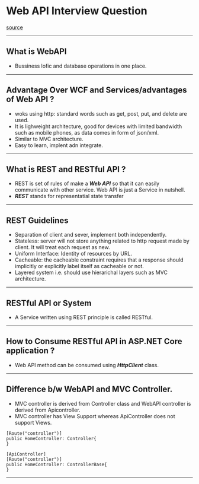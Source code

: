 # Web API Interview Question
[source](https://www.youtube.com/watch?v=XStpo9VlzCI)

--- ---

## What is WebAPI

- Bussiness lofic and database operations in one place. 

--- ---

## Advantage Over WCF and Services/advantages of Web API ?

- woks using http: standard words such as get, post, put, and delete are used. 
- It is lighweight architecture, good for devices with limited bandwidth such as mobile phones, as data comes in form of json/xml. 
- Similar to MVC architecture. 
- Easy to learn, implent adn integrate. 

--- ---

## What is REST and RESTful API ?

- REST is set of rules of make a **_Web API_** so that it can easily communicate with other service. Web API is just a Service in nutshell.
- **_REST_** stands for representatial state transfer

--- ---

## REST Guidelines

- Separation of client and sever, implement both independently.
- Stateless: server will not store anything related to http request made by client. It will treat each request as new. 
- Uniform Interface: Identity of resources by URL.
- Cacheable: the cacheable constraint requires that a response should implicitly or explicitly label itself as cacheable or not. 
- Layered system i.e. should use hierarichal layers such as MVC architecture. 

--- ---

## RESTful API or System

- A Service written using REST principle is called RESTful.

--- ---

## How to Consume RESTful API in ASP.NET Core application ?

- Web API method can be consumed using **_HttpClient_** class.

--- ---

## Difference b/w WebAPI and MVC Controller.

- MVC controller is derived from Controller class and WebAPI controller is derived from Apicontroller.
- MVC controller has View Support whereas ApiController does not support Views.
```{c#}
[Route("controller")]
public HomeController: Controller{
}
```

```{c#}
[ApiController]
[Route("controller")]
public HomeController: ControllerBase{
}
```


--- ---